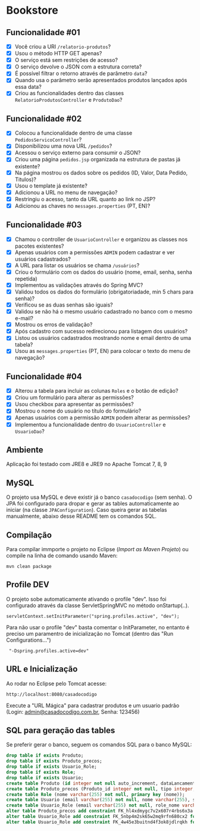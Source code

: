 # Bookstore
 
## Funcionalidade #01
- [x] Você criou a URI  `/relatorio-produtos`?
- [x] Usou o método HTTP GET apenas?
- [x] O serviço está sem restrições de acesso?
- [x] O serviço devolve o JSON com a estrutura correta?
- [x] É possível filtrar o retorno através de parâmetro  `data`?
- [x] Quando usa o parâmetro serão apresentados produtos lançados após essa data?
- [x] Criou as funcionalidades dentro das classes  `RelatorioProdutosController`  e  `ProdutoDao`?

 ## Funcionalidade #02
- [x] Colocou a funcionalidade dentro de uma classe  `PedidosServicoController`?
- [x] Disponibilizou uma nova URL  `/pedidos`?
- [x] Acessou o serviço externo para consumir o JSON?
- [x] Criou uma página  `pedidos.jsp`  organizada na estrutura de pastas já existente?
- [x] Na página mostrou os dados sobre os pedidos (ID, Valor, Data Pedido, Titulos)?
- [x] Usou o template já existente?
- [x] Adicionou a URL no menu de navegação?
- [x] Restringiu o acesso, tanto da URL quanto ao link no JSP?
- [x] Adicionou as chaves no  `messages.properties`  (PT, EN)?

 ## Funcionalidade #03
- [x] Chamou o controller de  `UsuarioController`  e organizou as classes nos pacotes existentes?
- [x] Apenas usuários com a permissões  `ADMIN`  podem cadastrar e ver usuários cadastrados?
- [x] A URL para listar os usuários se chama  `/usuários`?
- [x] Criou o formulário com os dados do usuário (nome, email, senha, senha repetida)
- [x] Implementou as validações através do Spring MVC?
- [x] Validou todos os dados do formulário (obrigatoriadade, min 5 chars para senha)?
- [x] Verificou se as duas senhas são iguais?
- [x] Validou se não há o mesmo usuário cadastrado no banco com o mesmo e-mail?
- [x] Mostrou os erros de validação?
- [x] Após cadastro com sucesso redirecionou para listagem dos usuários?
- [x] Listou os usuários cadastrados mostrando nome e email dentro de uma tabela?
- [x] Usou as  `messages.properties`  (PT, EN) para colocar o texto do menu de navegação?

 ## Funcionalidade #04
- [x] Alterou a tabela para incluir as colunas  `Roles`  e o botão de edição?
- [x] Criou um formulário para alterar as permissões?
- [x] Usou checkbox para apresentar as permissões?
- [x] Mostrou o nome do usuário no título do formulário?
- [x] Apenas usuários com a permissão  `ADMIN`  podem alterar as permissões?
- [x] Implementou a funcionalidade dentro do  `UsuarioController`  e  `UsuarioDao`?

## Ambiente 

 Aplicação foi testado com JRE8 e JRE9 no Apache Tomcat 7, 8, 9
 
## MySQL

O projeto usa MySQL e deve existir já o banco `casadocodigo` (sem senha). O JPA foi configurado para dropar e gerar as tables automaticamente ao iniciar (na classe `JPAConfiguration`). Caso queira gerar as tabelas manualmente, abaixo desse README tem os comandos SQL.

## Compilação

 Para compilar immporte o projeto no Eclipse (*Import as Maven Projeto*) ou compile na linha de comando usando Maven:

	mvn clean package

## Profile DEV

O projeto sobe automaticamente ativando o profile "dev". Isso foi configurado através da classe ServletSpringMVC no método onStartup(..).

	servletContext.setInitParameter("spring.profiles.active", "dev");

Para não usar o profile "dev" basta comentar o InitParameter, no entanto é preciso um paramentro de inicialização no Tomcat (dentro das "Run Configurations...")

	 "-Dspring.profiles.active=dev"

## URL e Inicialização

Ao rodar no Eclipse pelo  Tomcat acesse:

	http://localhost:8080/casadocodigo
	
Execute a "URL Mágica" para cadastrar produtos e um usuario padrão (Login: admin@casadocodigo.com.br, Senha: 123456)	

## SQL para geração das tables

Se preferir gerar o banco, seguem os comandos SQL para o banco MySQL:

```SQL
drop table if exists Produto;
drop table if exists Produto_precos;
drop table if exists Usuario_Role;
drop table if exists Role;
drop table if exists Usuario;
create table Produto (id integer not null auto_increment, dataLancamento datetime, descricao varchar(255), paginas integer not null, sumarioPath varchar(255), titulo varchar(255), primary key (id));
create table Produto_precos (Produto_id integer not null, tipo integer, valor decimal(19,2));
create table Role (nome varchar(255) not null, primary key (nome));
create table Usuario (email varchar(255) not null, nome varchar(255), senha varchar(255), primary key (email));
create table Usuario_Role (email varchar(255) not null, role_nome varchar(255) not null);
alter table Produto_precos add constraint FK_hl4xdmygc7v2x607r4rbs6x3a foreign key (Produto_id) references Produto (id);
alter table Usuario_Role add constraint FK_5nbp4m2sk65w2mq9rfn680cx2 foreign key (role_nome) references Role (nome);
alter table Usuario_Role add constraint FK_4w45e3buitnd4f3ok8jdlrqkh foreign key (email) references Usuario (email);
```

